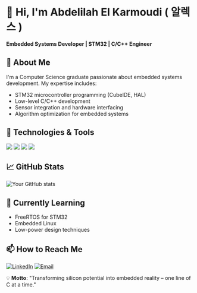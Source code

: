 # 👋 Hi, I'm Abdelilah El Karmoudi ( 알렉스 )

**Embedded Systems Developer | STM32 | C/C++ Engineer**

## 🚀 About Me
I'm a Computer Science graduate passionate about embedded systems development. My expertise includes:
- STM32 microcontroller programming (CubeIDE, HAL)
- Low-level C/C++ development
- Sensor integration and hardware interfacing
- Algorithm optimization for embedded systems

## 🔧 Technologies & Tools
![](https://img.shields.io/badge/Code-C-informational?style=flat&logo=c&logoColor=white&color=2bbc8a)
![](https://img.shields.io/badge/Code-C++-informational?style=flat&logo=c%2B%2B&logoColor=white&color=2bbc8a)
![](https://img.shields.io/badge/IDE-STM32CubeIDE-informational?style=flat&logo=stmicroelectronics&logoColor=white&color=2bbc8a)
![](https://img.shields.io/badge/Tools-Git-informational?style=flat&logo=git&logoColor=white&color=2bbc8a)

## 📈 GitHub Stats
![Your GitHub stats](https://github-readme-stats.vercel.app/api?username=ELKARMOUDI&show_icons=true&theme=radical)

## 🌱 Currently Learning
- FreeRTOS for STM32
- Embedded Linux
- Low-power design techniques

## 📫 How to Reach Me
[![LinkedIn](https://img.shields.io/badge/LinkedIn-Connect-blue?style=flat&logo=linkedin)](https://www.linkedin.com/in/abdelilah-el-karmoudi-128523294/)
[![Email](https://img.shields.io/badge/Email-a.elkarmoudi@example.com-red?style=flat&logo=gmail)](mailto:abdel-student@outlook.fr)

💡 **Motto**: "Transforming silicon potential into embedded reality – one line of C at a time."
